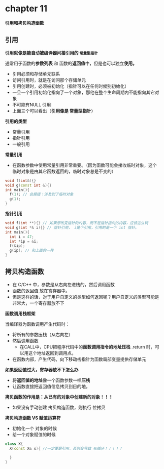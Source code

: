 # chapter 11

**引用和拷贝构造函数**



## 引用

**引用就像是能自动被编译器间接引用的 `常量型指针`**

通常用于函数的**参数列表** 和  函数的**返回值**中，但是也可以独立**使用。**

* 引用必须和存储单元联系
* 访问引用时，就是在访问那个存储单元
* 引用创建时，必须被初始化（指针可以在任何时候别初始化）
* 一旦一个引用初始化指向了一个对象，那他在整个生命周期内不能指向其它对象
* 不可能有NULL 引用
* 上面三个可以看出（**引用像是 常量型指针**）



**引用的类型**

* 常量引用
* 指针引用
* 一般引用



**常量引用**

* 在函数参数中使用常量引用非常重要。（因为函数可能会接收临时对象，这个临时对象是由其它函数返回的，临时对象总是不变的）

```c++
void f(int&){}
void g(const int &){}
int main(){
  f(1); // 会报错：涉及到了临时对象
  g(1);
}
```



**指针引用**

```c++
void f(int **){} // 如果想改变指针的内容，而不是指针指向的内容，应该这么玩
void g(int *& i){} // 指针引用， i是个引用，引用的是一个 int 指针。
int main(){
  int i = 47;
  int *ip = &i;
  f(&ip);
  g(ip); // 和上面的一样
}


```



## 拷贝构造函数

* 在 C/C++ 中，参数是从右向左进栈的，然后调用函数
* 函数的返回值 放在寄存器中。
* 但是这样的话，对于用户自定义的类型如何返回呢？用户自定义的类型可能是非常大，一个寄存器放不下



**函数调用栈框架**

当编译器为函数调用产生代码时：

* 将所有的参数压栈（从右向左）
* 然后调用函数
  * 在CALL中，CPU把程序代码中的**函数调用指令的地址压栈** .return 时，可以用这个地址返回到调用点。
* 在函数内部，产生代码，向下移动栈指针为函数局部变量提供存储单元



**如果返回值过大，寄存器放不下怎么办**

* 将**返回值的地址**像一个函数参数一样**压栈**
* 让函数直接把返回值信息拷贝到目的地。



**拷贝函数的作用是：从已有的对象中创建新的对象！！！**

* 如果没有手动创建 拷贝构造函数，则执行 位拷贝



**拷贝构造函数 VS 赋值运算符**

* 初始化一个 对象的时候
* 给一个对象赋值的时候



```c++
class X{
  X(const X& x){ //一定要是引用，否则会导致 死循环！！！！！
    
  }
}
```

